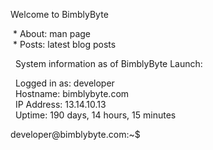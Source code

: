Welcome to BimblyByte

&nbsp;\* About:					man page  
&nbsp;\* Posts:          latest blog posts

&nbsp;&nbsp;System information as of BimblyByte Launch:  

&nbsp;&nbsp;Logged in as: developer                           
&nbsp;&nbsp;Hostname: bimblybyte.com                 
&nbsp;&nbsp;IP Address: 13.14.10.13                 
&nbsp;&nbsp;Uptime: 190 days, 14 hours, 15 minutes

  
developer\@bimblybyte.com:~$